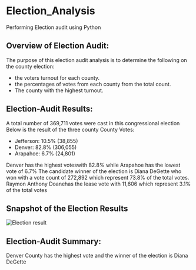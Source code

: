 # Election_Analysis
Performing Election audit using Python

## Overview of Election Audit:

The purpose of this election audit analysis is to determine the following on the county election:
-	the voters turnout for each county.
-	the percentages of votes from each county from the total count.
-	The county with the highest turnout.
	
## Election-Audit Results: 
A total number of 369,711 votes were cast in this congressional election
Below is the result of the three county County Votes:
- Jefferson: 10.5% (38,855)
- Denver: 82.8% (306,055)
- Arapahoe: 6.7% (24,801)

Denver has the highest voteswith 82.8% while Arapahoe has the lowest vote of 6.7%
The candidate winner of the election is Diana DeGette who won with a vote count of 272,892 which represent 73.8% of the total votes.
Raymon Anthony Doanehas the lease vote with 11,606 which represent 3.1% of the total votes

## Snapshot of the Election Results
![Election result](https://user-images.githubusercontent.com/104603037/170622158-55f7db26-482a-406f-a892-c8f4446fa815.png)

## Election-Audit Summary: 
Denver County has the highest vote and the winner of the election is Diana DeGette 


